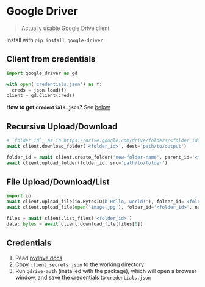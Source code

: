 # Google Driver

> Actually usable Google Drive client

Install with `pip install google-driver`

## Client from credentials

```python
import google_driver as gd

with open('credentials.json') as f:
  creds = json.load(f)
client = gd.Client(creds)
```

**How to get `credentials.json`?** See [below](#credentials)

## Recursive Upload/Download

```python
# `folder_id`, as in https://drive.google.com/drive/folders/<folder_id>
await client.download_folder('<folder_id>', dest='path/to/output')
```

```python
folder_id = await client.create_folder('new-folder-name', parent_id='<folder_id>')
await client.upload_folder(folder_id, src='path/to/folder')
```

## File Upload/Download/List

```python
import io
await client.upload_file(io.BytesIO(b'Hello, world!'), folder_id='<folder_id>', name='hello-world.txt')
await client.upload_file(open('image.jpg'), folder_id='<folder_id>', name='image.jpg')
```

```python
files = await client.list_files('<folder_id>')
data: bytes = await client.download_file(files[0])
```

## Credentials

1. Read [pydrive docs](https://pythonhosted.org/PyDrive/quickstart.html#authentication)
2. Copy `client_secrets.json` to the working directory
3. Run `gdrive-auth` (installed with the package), which will open a browser window, and save the credentials to `credentials.json`
